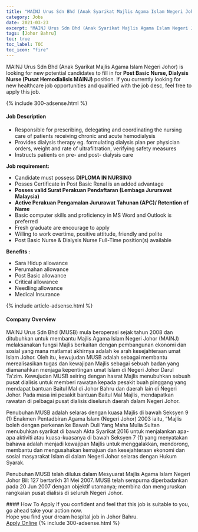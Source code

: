 ```yaml
---
title: "MAINJ Urus Sdn Bhd (Anak Syarikat Majlis Agama Islam Negeri Johor) Vacancies Post Basic Nurse, Dialysis Nurse (Pusat Hemodialisis MAINJ)" 
category: Jobs 
date: 2021-03-23 
excerpt: "MAINJ Urus Sdn Bhd (Anak Syarikat Majlis Agama Islam Negeri Johor) is currently looking for suitable person to fill in the Post Basic Nurse, Dialysis Nurse (Pusat Hemodialisis MAINJ) which positioned at Johor Bahru" 
tags: [Johor Bahru] 
toc: true 
toc_label: TOC 
toc_icon: "fire" 
--- 
```


<p>MAINJ Urus Sdn Bhd (Anak Syarikat Majlis Agama Islam Negeri Johor) is looking for new potential candidates to fill in for <b>Post Basic Nurse, Dialysis Nurse (Pusat Hemodialisis MAINJ)</b> position. If you currently looking for new healthcare job opportunities and qualified with the job desc, feel free to apply this job.
</p>{% include 300-adsense.html %} 
<div><div><h4>Job Description</h4></div><div><div><span><div><ul><li>Responsible for prescribing, delegating and coordinating the nursing care&#160;of patients receiving chronic and acute hemodialysis</li><li>Provides dialysis therapy eg. formulating dialysis plan per physician orders, weight and rate of ultrafiltration, verifying safety measures</li><li>Instructs patients on pre- and post- dialysis care</li></ul><p><strong>Job requirement:</strong></p><ul><li>Candidate must possess&#160;<strong>DIPLOMA IN NURSING&#160;</strong></li><li>Posses Certificate in Post Basic Renal is an added advantage</li><li><strong>Posses valid Surat Perakuan Pendaftaran (Lembaga Jururawat Malaysia)</strong></li><li><strong>Active Perakuan Pengamalan Jururawat Tahunan (APC)/ Retention of Name</strong></li><li>Basic computer skills and proficiency in MS Word and Outlook is preferred</li><li>Fresh graduate are encourage to apply</li><li>Willing to work overtime, positive attitude, friendly and polite</li><li>Post Basic Nurse &amp; Dialysis Nurse Full-Time position(s) available</li></ul><p><strong>Benefits :</strong></p><ul><li>Sara Hidup allowance</li><li>Perumahan allowance</li><li>Post Basic allowance&#160;</li><li>Critical allowance&#160;&#160;&#160;</li><li>Needling allowance</li><li>Medical Insurance&#160;&#160;</li></ul></div></span></div></div></div> 
{% include article-adsense.html %} 
<div><div><h4>Company Overview</h4></div><div><div><span><div><p>MAINJ Urus Sdn Bhd (MUSB)&#160;mula beroperasi sejak tahun 2008 dan ditubuhkan untuk membantu Majlis Agama Islam Negeri Johor (MAINJ) melaksanakan fungsi Majlis berkaitan dengan pembangunan ekonomi dan sosial yang mana matlamat akhirnya adalah ke arah kesejahteraan umat Islam Johor.&#160;Oleh itu, kewujudan MUSB adalah sebagai membantu merealisasikan tugas dan kewajipan Majlis sebagai sebuah badan yang diamanahkan menjaga kepentingan umat Islam di Negeri Johor Darul Ta&#8217;zim. Kewujudan MUSB seiring dengan hasrat Majlis menubuhkan sebuah pusat dialisis untuk memberi rawatan kepada pesakit buah pinggang yang mendapat bantuan Baitul Mal di Johor Bahru dan daerah lain di Negeri Johor. Pada masa ini pesakit bantuan Baitul Mal Majlis, mendapatkan rawatan di pelbagai pusat dialisis diseluruh daerah dalam Negeri Johor.</p><p>Penubuhan MUSB adalah selaras dengan kuasa Majlis di bawah Seksyen 9 (1) Enakmen Pentadbiran Agama Islam (Negeri Johor) 2003 iaitu, &#8220;Majlis boleh dengan perkenan ke Bawah Duli Yang Maha Mulia Sultan menubuhkan syarikat di bawah Akta Syarikat 2016 untuk menjalankan apa-apa aktiviti atau kuasa-kuasanya di bawah Seksyen 7 (1) yang menyatakan bahawa adalah menjadi kewajipan Majlis untuk menggalakkan, mendorong, membantu dan mengusahakan kemajuan dan kesejahteraan ekonomi dan sosial masyarakat Islam di dalam Negeri Johor selaras dengan Hukum Syarak.</p><p>Penubuhan MUSB telah dilulus dalam Mesyuarat Majlis Agama Islam Negeri Johor Bil: 127 bertarikh 31 Mei 2007. MUSB telah sempurna diperbadankan pada 20 Jun 2007 dengan objektif utamanya; membina dan menguruskan rangkaian pusat dialisis di seluruh Negeri Johor.</p></div></span></div></div></div> 
#### How To Apply 
If you confident and feel that this job is suitable to you, go ahead take your action now. <br/> 
Hope you find your dream hospital job in Johor Bahru. <br/> 
<a href="https://www.jobstreet.com.my/en/job/post-basic-nurse-dialysis-nurse-pusat-hemodialisis-mainj-4512920?jobId=jobstreet-my-job-4512920" class="btn btn--warning" target="_blank" rel="nofollow noopenner">Apply Online</a> 
{% include 300-adsense.html %} 